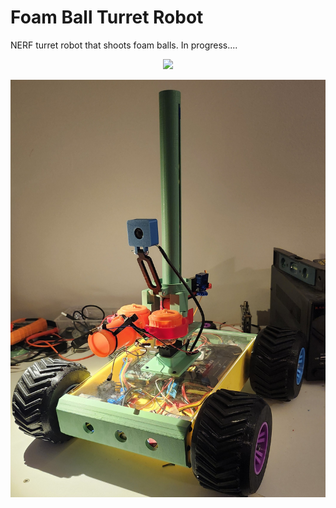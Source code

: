 # Foam Ball Turret Robot
NERF turret robot that shoots foam balls. In progress....

<p align='center'>
    <img src=docs/images/mouse_droid_clip.gif width="600">
</p>
<p align='center'>
    <img src=docs/images/bot_pic.jpg width="600">
</p>
